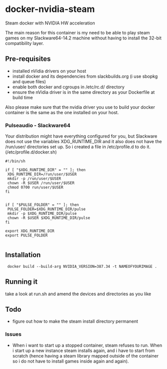 # docker-nvidia-steam
Steam docker with NVIDIA HW acceleration

The main reason for this container is my need to be able to play steam games on my Slackware64-14.2 machine without having to install the 32-bit compatibility layer.

## Pre-requisites
* installed nVidia drivers on your host
* install docker and its dependencies from slackbuilds.org (i use sbopkg and queue files)
* enable both docker and cgroups in /etc/rc.d/ directory
* ensure the nVidia driver is in the same directory as your Dockerfile at build time

Also please make sure that the nvidia driver you use to build your docker container is the same as the one installed on your host.

### Pulseaudio - Slackware64
Your distribution might have everything configured for you, but Slackware does not use the variables XDG_RUNTIME_DIR and it also does not have the /run/user/ directories set up. So i created a file in /etc/profile.d to do it.(/etc/profile.d/docker.sh)

```
#!/bin/sh

if [ "$XDG_RUNTIME_DIR" = "" ]; then
 XDG_RUNTIME_DIR=/run/user/$USER
 mkdir -p /run/user/$USER
 chown -R $USER /run/user/$USER
 chmod 0700 run/user/$USER
fi


if [ "$PULSE_FOLDER" = "" ]; then
 PULSE_FOLDER=$XDG_RUNTIME_DIR/pulse
 mkdir -p $XDG_RUNTIME_DIR/pulse
 chown -R $USER $XDG_RUNTIME_DIR/pulse
fi

export XDG_RUNTIME_DIR
export PULSE_FOLDER


```


## Installation

```
 docker build --build-arg NVIDIA_VERSION=387.34 -t NAMEOFYOURIMAGE .
```
## Running it
take a look at run.sh and amend the devices and directories as you like

## Todo
* figure out how to make the steam install directory permanent

### Issues
* When i want to start up a stopped container, steam refuses to run. When i start up a new instance steam installs again, and i have to start from scratch (hence having a steam library mapped outside of the container so i do not have to install games inside again and again).
